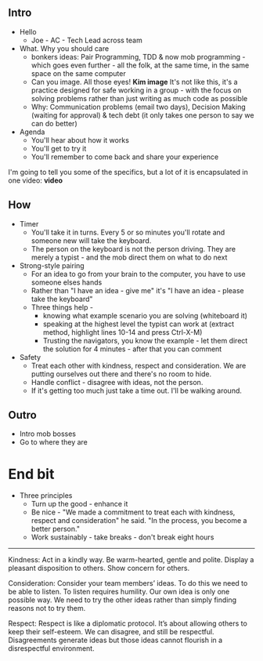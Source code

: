 
## Intro

 * Hello
   * Joe - AC - Tech Lead across team
 * What. Why you should care
   * bonkers ideas: Pair Programming, TDD & now mob programming - which goes even further - all the folk, at the same time, in the same space on the same computer
   * Can you image. All those eyes! __Kim image__ It's not like this, it's a practice designed for safe working in a group - with the focus on solving problems rather than just writing as much code as possible
   * Why: Communication problems (email two days), Decision Making (waiting for approval) & tech debt (it only takes one person to say we can do better)
 * Agenda
   * You'll hear about how it works
   * You'll get to try it
   * You'll remember to come back and share your experience

I'm going to tell you some of the specifics, but a lot of it is encapsulated in one video: __video__

## How

 * Timer
   * You'll take it in turns. Every 5 or so minutes you'll rotate and someone new will take the keyboard.
   * The person on the keyboard is not the person driving. They are merely a typist - and the mob direct them on what to do next
 * Strong-style pairing
   * For an idea to go from your brain to the computer, you have to use someone elses hands
   * Rather than "I have an idea - give me" it's "I have an idea - please take the keyboard"
   * Three things help -
     * knowing what example scenario you are solving (whiteboard it)
     * speaking at the highest level the typist can work at (extract method, highlight lines 10-14 and press Ctrl-X-M)
     * Trusting the navigators, you know the example - let them direct the solution for 4 minutes - after that you can comment
 * Safety
   * Treat each other with kindness, respect and consideration. We are putting ourselves out there and there's no room to hide.
   * Handle conflict - disagree with ideas, not the person.
   * If it's getting too much just take a time out. I'll be walking around.

## Outro
 * Intro mob bosses
 * Go to where they are

# End bit

* Three principles
  * Turn up the good - enhance it
  * Be nice -  "We made a commitment to treat each with kindness, respect and consideration" he said. "In the process, you become a better person."
  * Work sustainably - take breaks - don't break eight hours



---


Kindness: Act in a kindly way. Be warm-hearted, gentle and polite. Display a pleasant disposition to others. Show concern for others.

Consideration: Consider your team members’ ideas. To do this we need to be able to listen. To listen requires humility. Our own idea is only one possible way. We need to try the other ideas rather than simply finding reasons not to try them.

Respect: Respect is like a diplomatic protocol. It’s about allowing others to keep their self-esteem. We can disagree, and still be respectful. Disagreements generate ideas but those ideas cannot flourish in a disrespectful environment.